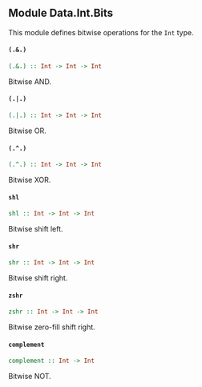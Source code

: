 ## Module Data.Int.Bits

This module defines bitwise operations for the `Int` type.

#### `(.&.)`

``` purescript
(.&.) :: Int -> Int -> Int
```

Bitwise AND.

#### `(.|.)`

``` purescript
(.|.) :: Int -> Int -> Int
```

Bitwise OR.

#### `(.^.)`

``` purescript
(.^.) :: Int -> Int -> Int
```

Bitwise XOR.

#### `shl`

``` purescript
shl :: Int -> Int -> Int
```

Bitwise shift left.

#### `shr`

``` purescript
shr :: Int -> Int -> Int
```

Bitwise shift right.

#### `zshr`

``` purescript
zshr :: Int -> Int -> Int
```

Bitwise zero-fill shift right.

#### `complement`

``` purescript
complement :: Int -> Int
```

Bitwise NOT.


